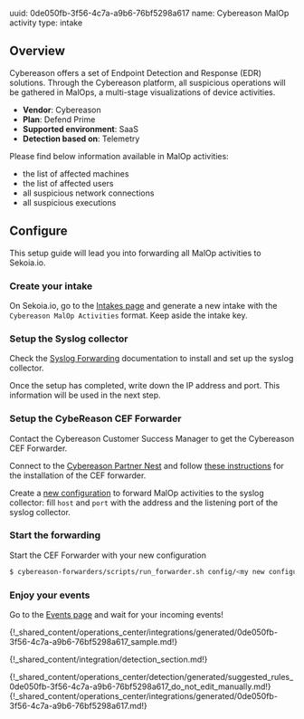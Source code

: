 uuid: 0de050fb-3f56-4c7a-a9b6-76bf5298a617
name: Cybereason MalOp activity
type: intake

## Overview

Cybereason offers a set of Endpoint Detection and Response (EDR) solutions. Through the Cybereason platform, all suspicious operations will be gathered in MalOps, a multi-stage visualizations of device activities.

- **Vendor**: Cybereason
- **Plan**: Defend Prime
- **Supported environment**: SaaS
- **Detection based on**: Telemetry

Please find below information available in MalOp activities:

- the list of affected machines
- the list of affected users
- all suspicious network connections
- all suspicious executions


## Configure

This setup guide will lead you into forwarding all MalOp activities to Sekoia.io.

### Create your intake

On Sekoia.io, go to the [Intakes page](https://app.sekoia.io/operations/intakes/new) and generate a new intake with the `Cybereason MalOp Activities` format.
Keep aside the intake key.

### Setup the Syslog collector

Check the [Syslog Forwarding](../../../ingestion_methods/sekoiaio_forwarder/) documentation to install and set up the syslog collector.

Once the setup has completed, write down the IP address and port. This information will be used in the next step.

### Setup the CybeReason CEF Forwarder

Contact the Cybereason Customer Success Manager to get the Cybereason CEF Forwarder.

Connect to the [Cybereason Partner Nest](https://nest.cybereason.com/user/login) and follow [these instructions](https://nest.cybereason.com/node/3517551) for the installation of the CEF forwarder.

Create a [new configuration](https://nest.cybereason.com/node/3517426) to forward MalOp activities to the syslog collector: fill `host` and `port` with the address and the listening port of the syslog collector.

### Start the forwarding

Start the CEF Forwarder with your new configuration

```bash
$ cybereason-forwarders/scripts/run_forwarder.sh config/<my new configuration>.json
```

### Enjoy your events

Go to the [Events page](https://app.sekoia.io/operations/events) and wait for your incoming events!

{!_shared_content/operations_center/integrations/generated/0de050fb-3f56-4c7a-a9b6-76bf5298a617_sample.md!}


{!_shared_content/integration/detection_section.md!}

{!_shared_content/operations_center/detection/generated/suggested_rules_0de050fb-3f56-4c7a-a9b6-76bf5298a617_do_not_edit_manually.md!}
{!_shared_content/operations_center/integrations/generated/0de050fb-3f56-4c7a-a9b6-76bf5298a617.md!}
